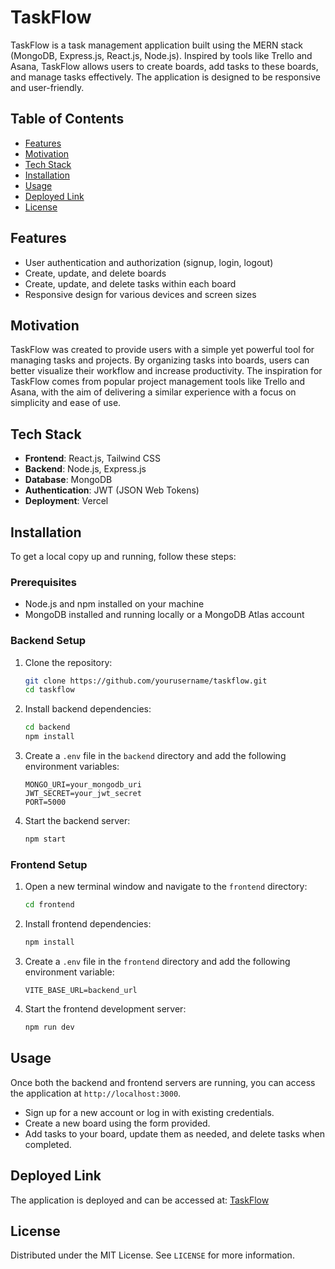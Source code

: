 # TaskFlow

TaskFlow is a task management application built using the MERN stack (MongoDB, Express.js, React.js, Node.js). Inspired by tools like Trello and Asana, TaskFlow allows users to create boards, add tasks to these boards, and manage tasks effectively. The application is designed to be responsive and user-friendly.

## Table of Contents

- [Features](#features)
- [Motivation](#motivation)
- [Tech Stack](#tech-stack)
- [Installation](#installation)
- [Usage](#usage)
- [Deployed Link](#deployed-link)
- [License](#license)

## Features

- User authentication and authorization (signup, login, logout)
- Create, update, and delete boards
- Create, update, and delete tasks within each board
- Responsive design for various devices and screen sizes

## Motivation

TaskFlow was created to provide users with a simple yet powerful tool for managing tasks and projects. By organizing tasks into boards, users can better visualize their workflow and increase productivity. The inspiration for TaskFlow comes from popular project management tools like Trello and Asana, with the aim of delivering a similar experience with a focus on simplicity and ease of use.

## Tech Stack

- **Frontend**: React.js, Tailwind CSS
- **Backend**: Node.js, Express.js
- **Database**: MongoDB
- **Authentication**: JWT (JSON Web Tokens)
- **Deployment**: Vercel

## Installation

To get a local copy up and running, follow these steps:

### Prerequisites

- Node.js and npm installed on your machine
- MongoDB installed and running locally or a MongoDB Atlas account

### Backend Setup

1. Clone the repository:

    ```sh
    git clone https://github.com/yourusername/taskflow.git
    cd taskflow
    ```

2. Install backend dependencies:

    ```sh
    cd backend
    npm install
    ```

3. Create a `.env` file in the `backend` directory and add the following environment variables:

    ```env
    MONGO_URI=your_mongodb_uri
    JWT_SECRET=your_jwt_secret
    PORT=5000
    ```

4. Start the backend server:

    ```sh
    npm start
    ```

### Frontend Setup

1. Open a new terminal window and navigate to the `frontend` directory:

    ```sh
    cd frontend
    ```

2. Install frontend dependencies:

    ```sh
    npm install
    ```

3. Create a `.env` file in the `frontend` directory and add the following environment variable:

    ```env
    VITE_BASE_URL=backend_url
    ```

4. Start the frontend development server:

    ```sh
    npm run dev
    ```

## Usage

Once both the backend and frontend servers are running, you can access the application at `http://localhost:3000`. 

- Sign up for a new account or log in with existing credentials.
- Create a new board using the form provided.
- Add tasks to your board, update them as needed, and delete tasks when completed.

## Deployed Link

The application is deployed and can be accessed at: [TaskFlow](https://taskflow1.vercel.app)

## License

Distributed under the MIT License. See `LICENSE` for more information.

